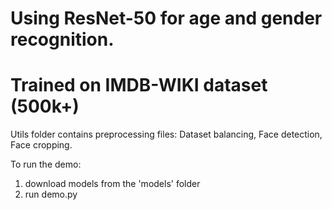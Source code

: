 # Using ResNet-50 for age and gender recognition.
# Trained on IMDB-WIKI dataset (500k+)

Utils folder contains preprocessing files: Dataset balancing, Face detection, Face cropping.

To run the demo:

1. download models from the 'models' folder
2. run demo.py
